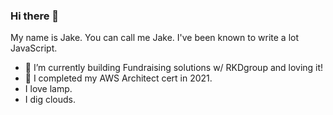 ### Hi there 👋

My name is Jake. You can call me Jake. I've been known to write a lot JavaScript. 

- 🔭 I’m currently building Fundraising solutions w/ RKDgroup and loving it!
- 🌱 I completed my AWS Architect cert in 2021.
- I love lamp.
- I dig clouds.
